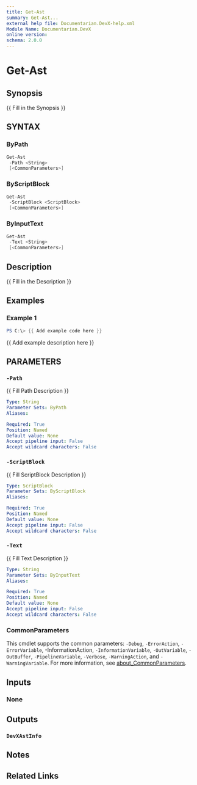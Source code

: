 ```yaml
---
title: Get-Ast
summary: Get-Ast...
external help file: Documentarian.DevX-help.xml
Module Name: Documentarian.DevX
online version:
schema: 2.0.0
---
```


# Get-Ast

## Synopsis

{{ Fill in the Synopsis }}

## SYNTAX

### ByPath

```powershell
Get-Ast
 -Path <String>
 [<CommonParameters>]
```

### ByScriptBlock

```powershell
Get-Ast
 -ScriptBlock <ScriptBlock>
 [<CommonParameters>]
```

### ByInputText

```powershell
Get-Ast
 -Text <String>
 [<CommonParameters>]
```

## Description

{{ Fill in the Description }}

## Examples

### Example 1

```powershell
PS C:\> {{ Add example code here }}
```

{{ Add example description here }}

## PARAMETERS

### `-Path`

{{ Fill Path Description }}

```yaml
Type: String
Parameter Sets: ByPath
Aliases:

Required: True
Position: Named
Default value: None
Accept pipeline input: False
Accept wildcard characters: False
```

### `-ScriptBlock`

{{ Fill ScriptBlock Description }}

```yaml
Type: ScriptBlock
Parameter Sets: ByScriptBlock
Aliases:

Required: True
Position: Named
Default value: None
Accept pipeline input: False
Accept wildcard characters: False
```

### `-Text`

{{ Fill Text Description }}

```yaml
Type: String
Parameter Sets: ByInputText
Aliases:

Required: True
Position: Named
Default value: None
Accept pipeline input: False
Accept wildcard characters: False
```

### CommonParameters

This cmdlet supports the common parameters: `-Debug`, `-ErrorAction`, `-ErrorVariable`,
-InformationAction, `-InformationVariable`, `-OutVariable`, `-OutBuffer`, `-PipelineVariable`,
`-Verbose`, `-WarningAction`, and `-WarningVariable`. For more information, see
[about_CommonParameters](http://go.microsoft.com/fwlink/?LinkID=113216).

## Inputs

### None

## Outputs

### `DevXAstInfo`

## Notes

## Related Links
